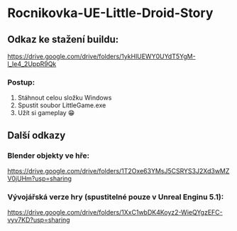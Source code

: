 # Rocnikovka-UE-Little-Droid-Story

## Odkaz ke stažení buildu:
https://drive.google.com/drive/folders/1ykHlUEWY0UYdT5YgM-l_Ie4_2UppR9Qk

### Postup:
  1. Stáhnout celou složku Windows
  2. Spustit soubor LittleGame.exe
  3. Užít si gameplay 😁

## Další odkazy

### Blender objekty ve hře:
https://drive.google.com/drive/folders/1T2Oxe63YMsJ5CSRYS3J2Xd3wMZV0jUHm?usp=sharing
### Vývojářská verze hry (spustitelné pouze v Unreal Enginu 5.1):
https://drive.google.com/drive/folders/1XxC1wbDK4Koyz2-WieQYgzEFC-vyv7KD?usp=sharing
